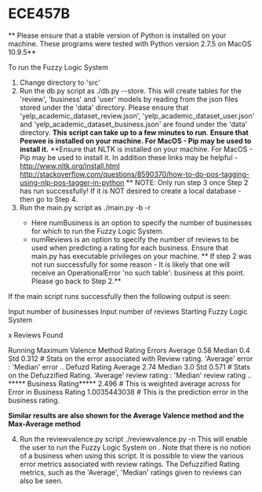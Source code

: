 # ECE457B
** Please ensure that a stable version of Python is installed on your machine. These programs 
   were tested with Python version 2.7.5 on MacOS 10.9.5**

To run the Fuzzy Logic System
1. Change directory to 'src'
2. Run the db.py script as ./db.py --store. 
   This will create tables for the 'review', 'business' and 'user' models
   by reading from the json files stored under the 'data' directory.
   Please ensure that 'yelp_academic_dataset_review.json', 'yelp_academic_dataset_user.json'
   and 'yelp_academic_dataset_business.json' are found under the 'data' directory.
   **This script can take up to a few minutes to run**.
   **Ensure that Peewee is installed on your machine. For MacOS - Pip may be used to install it.** 
   **Ensure that NLTK is installed on your machine. For MacOS - Pip may be used to install it. 
     In addition these links may be helpful - 
      http://www.nltk.org/install.html
      http://stackoverflow.com/questions/8590370/how-to-do-pos-tagging-using-nlp-pos-tagger-in-python
   **
NOTE: Only run step 3 once Step 2 has run successfully! 
      If it is NOT desired to create a local database - then go to Step 4.
3. Run the main.py script as ./main.py -b <numBusiness> -r <numReviews>
   - Here numBusiness is an option to specify the number of businesses
     for which to run the Fuzzy Logic System. 
   - numReviews is an option to specify the number of reviews 
     to be used when predicting a rating for each business.
   Ensure that main.py has executable privileges on your machine.
   ** If step 2 was not run successfully for some reason - It is likely that one will receive an
       OperationalError 'no such table': business at this point. Please go back to Step 2.**

  If the main script runs successfully then the following output is seen:

  Input number of businesses <numBusiness>
  Input number of reviews <numReviews>
  Starting Fuzzy Logic System

  <BusinessName> x Reviews Found

  Running Maximum Valence Method
  Rating Errors Average  0.58 Median  0.4 Std   0.312    # Stats on the error associated with Review rating. 'Average' error : 'Median' error ..
  Defuzd Rating  Average  2.74 Median  3.0 Std  0.571    # Stats on the Defuzzified Rating. 'Average' review rating : 'Median' review rating ..
  ***** Business Rating*****  2.496                      # This is weighted average across <numReviews> for <businessName>
  Error in Business Rating  1.0035443038                 # This is the prediction error in the business rating.

  **Similar results are also shown for the Average Valence method and the Max-Average method**

4. Run the reviewvalence.py script ./reviewvalence.py -n <numreviews>
   This will enable the user to run the Fuzzy Logic System on <numreviews>. Note that there is no notion 
   of a business when using this script. 
   It is possible to view the various error metrics associated with 
   review ratings. The Defuzzified Rating metrics, such as the 'Average', 'Median' ratings given to reviews
   can also be seen.


